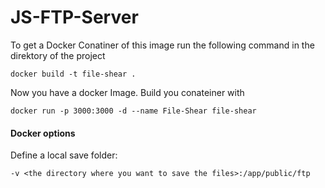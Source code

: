 # JS-FTP-Server

To get a Docker Conatiner of this image run the following command in the direktory of the project

```
docker build -t file-shear .
```

Now you have a docker Image. Build you conateiner with
```
docker run -p 3000:3000 -d --name File-Shear file-shear
```

#### Docker options
Define a local save folder:
```
-v <the directory where you want to save the files>:/app/public/ftp
```


